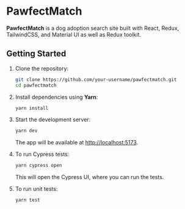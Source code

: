# PawfectMatch

**PawfectMatch** is a dog adoption search site built with React, Redux, TailwindCSS, and Material UI as well as Redux toolkit.

## Getting Started

1. Clone the repository:

   ```bash
   git clone https://github.com/your-username/pawfectmatch.git
   cd pawfectmatch
   ```

2. Install dependencies using **Yarn**:

   ```bash
   yarn install
   ```

3. Start the development server:

   ```bash
   yarn dev
   ```

   The app will be available at [http://localhost:5173](http://localhost:5173).

4. To run Cypress tests:

   ```bash
   yarn cypress open
   ```

   This will open the Cypress UI, where you can run the tests.

5. To run unit tests:

   ```bash
   yarn test
   ```